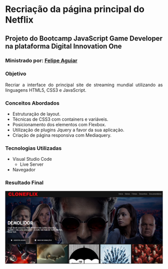 # **Recriação da página principal do Netflix**

## Projeto do Bootcamp JavaScript Game Developer na plataforma Digital Innovation One

### Ministrado por: [Felipe Aguiar](https://github.com/felipeAguiarCode)  

### **Objetivo**  

<div align='justify'>
Recriar a interface do principal site de streaming mundial utilizando as linguagens HTML5, CSS3 e JavaScript.
</div>

### **Conceitos Abordados**
- Estruturação de layout.
- Técnicas de CSS3 com containers e variáveis.
- Posicionamento dos elementos com Flexbox.  
- Utilização de plugins Jquery a favor da sua aplicação.
- Criação de página responsiva com Mediaquery.

### **Tecnologias Utilizadas**
- Visual Studio Code
    - Live Server
- Navegador

### **Resultado Final**
![Imagem do resultado final](image/resultado-final.png)



